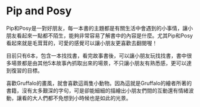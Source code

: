 # Pip and Posy

Pip和Posy是一對好朋友，每一本書的主題都是有關生活中會遇到的小事情，讓小朋友看起來一點都不陌生，能夠非常容易了解書中的內容是什麼。尤其Pip和Posy看起來就是毛茸茸的，可愛的感覺可以讓小朋友更喜歡去翻閱喔！

目前只有6本，包含一本找找書，看完故事書後，可以讓小朋友玩找找書，書中很多場景都是由其他5本故事內抓取出來的場景，不只讓小朋友有熟悉感，更可以達到復習的目標。

喜歡Gruffalo的畫風，就會喜歡這兩隻小動物。因為這就是Gruffalo的繪者所著的書籍，沒有太多艱深的字句，可是卻能細細的描繪出小朋友們間的互動還有情緒波動，讓看的大人們都不免想到小時候也是如此的光景。